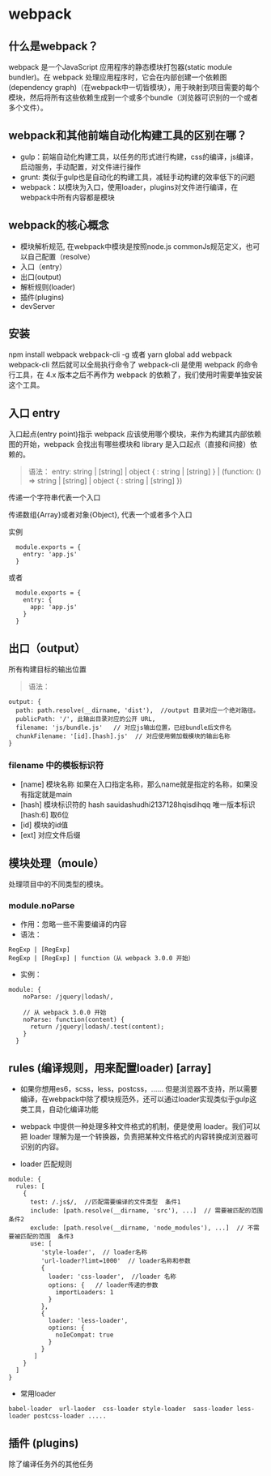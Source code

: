 # webpack

## 什么是webpack？
webpack 是一个JavaScript 应用程序的静态模块打包器(static module bundler)。在 webpack 处理应用程序时，它会在内部创建一个依赖图(dependency graph)（在webpack中一切皆模块），用于映射到项目需要的每个模块，然后将所有这些依赖生成到一个或多个bundle（浏览器可识别的一个或者多个文件）。

## webpack和其他前端自动化构建工具的区别在哪？
* gulp：前端自动化构建工具，以任务的形式进行构建，css的编译，js编译，启动服务，手动配置，对文件进行操作
* grunt: 类似于gulp也是自动化的构建工具，减轻手动构建的效率低下的问题
* webpack：以模块为入口，使用loader，plugins对文件进行编译，在webpack中所有内容都是模块

## webpack的核心概念
* 模块解析规范, 在webpack中模块是按照node.js commonJs规范定义，也可以自己配置（resolve）
* 入口（entry）
* 出口(output)
* 解析规则(loader)
* 插件(plugins)
* devServer

## 安装

npm install webpack webpack-cli -g 
或者
yarn global add webpack webpack-cli
然后就可以全局执行命令了
webpack-cli 是使用 webpack 的命令行工具，在 4.x 版本之后不再作为 webpack 的依赖了，我们使用时需要单独安装这个工具。


## 入口 entry
入口起点(entry point)指示 webpack 应该使用哪个模块，来作为构建其内部依赖图的开始，webpack 会找出有哪些模块和 library 是入口起点（直接和间接）依赖的。
> 语法：
entry: string | [string] | object { <key>: string | [string] } | (function: () => string | [string] | object { <key>: string | [string] })
 
传递一个字符串代表一个入口

传递数组{Array}或者对象{Object}, 代表一个或者多个入口

实例
```
  module.exports = {
    entry: 'app.js'
  }
```
或者
```
  module.exports = {
    entry: {
      app: 'app.js'
    }
  }
```

## 出口（output）
所有构建目标的输出位置
> 语法：
```
output: {
  path: path.resolve(__dirname, 'dist'),  //output 目录对应一个绝对路径。
  publicPath: '/', 此输出目录对应的公开 URL,
  filename: 'js/bundle.js'   // 对应js输出位置，已经bundle后文件名
  chunkFilename: '[id].[hash].js'  // 对应使用懒加载模块的输出名称
}
```
### filename 中的模板标识符
* [name]  模块名称  如果在入口指定名称，那么name就是指定的名称，如果没有指定就是main
* [hash]  模块标识符的 hash   sauidashudhi2137128hqisdihqq   唯一版本标识  [hash:6]  取6位
* [id]    模块的id值
* [ext]   对应文件后缀

## 模块处理（moule）
处理项目中的不同类型的模块。

### module.noParse
* 作用：忽略一些不需要编译的内容
* 语法：
```
RegExp | [RegExp]
RegExp | [RegExp] | function（从 webpack 3.0.0 开始）
```

* 实例：
```
module: {
    noParse: /jquery|lodash/,

    // 从 webpack 3.0.0 开始
    noParse: function(content) {
      return /jquery|lodash/.test(content);
    }
  }
```
## rules (编译规则，用来配置loader) [array]
- 如果你想用es6，scss，less，postcss，...... 但是浏览器不支持，所以需要编译，在webpack中除了模块规范外，还可以通过loader实现类似于gulp这类工具，自动化编译功能

- webpack 中提供一种处理多种文件格式的机制，便是使用 loader。我们可以把 loader 理解为是一个转换器，负责把某种文件格式的内容转换成浏览器可识别的内容。

* loader 匹配规则
```
module: {
  rules: [
    {
      test: /.js$/,  //匹配需要编译的文件类型  条件1
      include: [path.resolve(__dirname, 'src'), ...]  // 需要被匹配的范围  条件2
      exclude: [path.resolve(__dirname, 'node_modules'), ...]  // 不需要被匹配的范围  条件3
      use: [
         'style-loader',  // loader名称
         'url-loader?limt=1000'  // loader名称和参数
         {
           loader: 'css-loader',  //loader 名称
           options: {   // loader传递的参数
             importLoaders: 1
           }
         },
         {
           loader: 'less-loader',
           options: {
             noIeCompat: true
           }
         }
       ]
    }
  ]
}
```
* 常用loader
```
babel-loader  url-laoder  css-loader style-loader  sass-loader less-loader postcss-loader .....
```

## 插件  (plugins)
除了编译任务外的其他任务




















